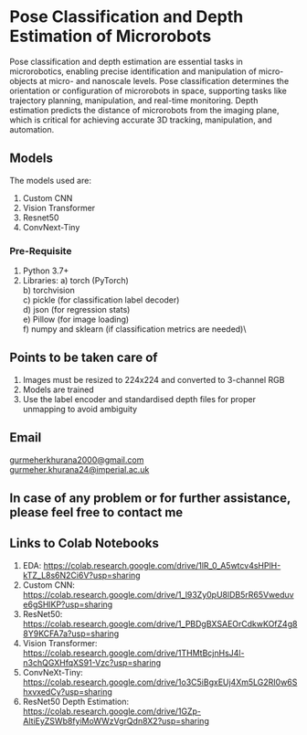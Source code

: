 # Pose Classification and Depth Estimation of Microrobots

Pose classification and depth estimation are essential tasks in microrobotics, enabling precise identification and manipulation of micro-objects at micro- and nanoscale levels. Pose classification determines the orientation or configuration of microrobots in space, supporting tasks like trajectory planning, manipulation, and real-time monitoring. Depth estimation predicts the distance of microrobots from the imaging plane, which is critical for achieving accurate 3D tracking, manipulation, and automation.

## Models
The models used are:
1. Custom CNN
2. Vision Transformer
3. Resnet50
4. ConvNext-Tiny

### Pre-Requisite
1) Python 3.7+
2) Libraries:
a) torch (PyTorch)\
b) torchvision\
c) pickle (for classification label decoder)\
d) json (for regression stats)\
e) Pillow (for image loading)\
f) numpy and sklearn (if classification metrics are needed)\



## Points to be taken care of
1. Images must be resized to 224x224 and converted to 3-channel RGB
2. Models are trained
3. Use the label encoder and standardised depth files for proper unmapping to avoid ambiguity

## Email
gurmeherkhurana2000@gmail.com\
gurmeher.khurana24@imperial.ac.uk

## In case of any problem or for further assistance, please feel free to contact me

## Links to Colab Notebooks
1. EDA: https://colab.research.google.com/drive/1lR_0_A5wtcv4sHPlH-kTZ_L8s6N2Ci6V?usp=sharing
2. Custom CNN: https://colab.research.google.com/drive/1_l93Zy0pU8lDB5rR65Vweduve6gSHlKP?usp=sharing
3. ResNet50: https://colab.research.google.com/drive/1_PBDgBXSAEOrCdkwKOfZ4g88Y9KCFA7a?usp=sharing
4. Vision Transformer: https://colab.research.google.com/drive/1THMtBcjnHsJ4l-n3chQGXHfqXS91-Vzc?usp=sharing
5. ConvNeXt-Tiny: https://colab.research.google.com/drive/1o3C5iBgxEUj4Xm5LG2RI0w6ShxvxedCy?usp=sharing
6. ResNet50 Depth Estimation: https://colab.research.google.com/drive/1GZp-AltiEyZSWb8fyiMoWWzVgrQdn8X2?usp=sharing
